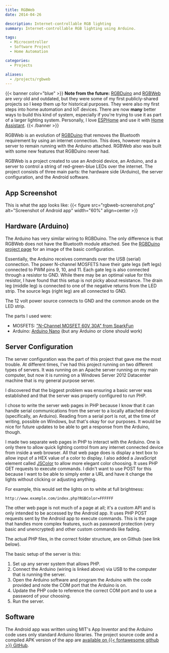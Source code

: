 ```yaml
---
title: RGBWeb
date: 2014-04-26

description: Internet-controllable RGB lighting
summary: Internet-controllable RGB lighting using Arduino.

tags:
  - Microcontroller
  - Software Project
  - Home Automation

categories:
  - Projects

aliases:
  - /projects/rgbweb
---
```


{{< banner color="blue" >}}
**Note from the future:** [RGBDuino](/posts/rgbduino) and [RGBWeb](/posts/rgbweb) are _very_ old and outdated, but they were some of my first publicly-shared projects so I keep them up for historical purposes. They were also my first steps into home automation and IoT devices.
There are now **many** better ways to build this kind of system, especially if you're trying to use it as part of a larger lighting system. Personally, I love [ESPHome](https://esphome.io/) and use it with [Home Assistant](https://www.home-assistant.io/).
{{< /banner >}}

RGBWeb is an evolution of [RGBDuino](/posts/rgbduino) that removes the Bluetooth requirement by using an internet connection. This does, however require a server to remain running with the Arduino attached. RGBWeb also was built with some new features that RGBDuino never had.

RGBWeb is a project created to use an Android device, an Arduino, and a server to control a string of red-green-blue LEDs over the internet. The project consists of three main parts: the hardware side (Arduino), the server configuration, and the Android software.

## App Screenshot

This is what the app looks like:
{{< figure src="rgbweb-screenshot.png" alt="Screenshot of Android app" width="60%" align=center >}}

## Hardware (Arduino)

The Arduino has very similar wiring to RGBDuino. The only difference is that RGBWeb does not have the Bluetooth module attached. See the [RGBDuino project page](/posts/rgbduino) for an image of the basic configuration.

Essentially, the Arduino receives commands over the USB (serial) connection. The power N-channel MOSFETS have their gate legs (left legs) connected to PWM pins 9, 10, and 11. Each gate leg is also connected through a resistor to GND. While there may be an optimal value for this resistor, I have found that this setup is not picky about resistance. The drain leg (middle leg) is connected to one of the negative returns from the LED strip. The source legs (right leg) are all connected to GND.

The 12 volt power source connects to GND and the common anode on the LED strip.

The parts I used were:

- MOSFETS: ["N-Channel MOSFET 60V 30A" from SparkFun](https://www.sparkfun.com/products/10213)
- Arduino: [Arduino Nano](https://www.arduino.cc/en/Main/ArduinoBoardNano) (but any Arduino or clone should work)

## Server Configuration

The server configuration was the part of this project that gave me the most trouble. At different times, I've had this project running on two different types of servers. It was running on an Apache server running on my main computer, but now it is running on a Windows Server 2012 Datacenter machine that is my general purpose server.

I discovered that the biggest problem was ensuring a basic server was established and that the server was properly configured to run PHP.

I chose to write the server web pages in PHP because I know that it can handle serial communications from the server to a locally attached device (specifically, an Arduino). Reading from a serial port is not, at the time of writing, possible on Windows, but that's okay for our purposes. It would be nice for future updates to be able to get a response from the Arduino, though.

I made two separate web pages in PHP to interact with the Arduino. One is only there to allow quick lighting control from any internet connected device from inside a web browser. All that web page does is display a text box to allow input of a HEX value of a color to display. I also added a JavaScript element called [JSColor](http://jscolor.com/) to allow more elegant color choosing. It uses PHP GET requests to execute commands. I didn't want to use POST for this because I want to be able to simply enter a URL and have it change the lights without clicking or adjusting anything.

For example, this would set the lights on to white at full brightness:

```plaintext
http://www.example.com/index.php?RGBColor=FFFFFF
```

The other web page is not much of a page at all; it's a custom API and is only intended to be accessed by the Android app. It uses PHP POST requests sent by the Android app to execute commands. This is the page that handles more complex features, such as password protection (very basic and unencrypted) and other custom commands like fading.

The actual PHP files, in the correct folder structure, are on Github (see link below).

The basic setup of the server is this:

1. Set up any server system that allows PHP.
1. Connect the Arduino (wiring is linked above) via USB to the computer that is running the server.
1. Open the Arduino software and program the Arduino with the code provided and note the COM port that the Arduino is on.
1. Update the PHP code to reference the correct COM port and to use a password of your choosing.
1. Run the server.

## Software

The Android app was written using MIT's App Inventor and the Arduino code uses only standard Arduino libraries. The project source code and a compiled APK version of the app are [available on {{< fontawesome github >}} GitHub](https://github.com/corbanmailloux/RGBWeb).
